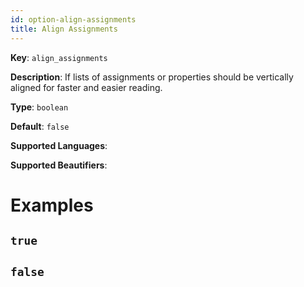 ```yaml
---
id: option-align-assignments
title: Align Assignments
---
```

**Key**: `align_assignments`

**Description**: If lists of assignments or properties should be vertically aligned for faster and easier reading.

**Type**: `boolean`

**Default**: `false`

**Supported Languages**: 

**Supported Beautifiers**: 

# Examples
## `true`
## `false`